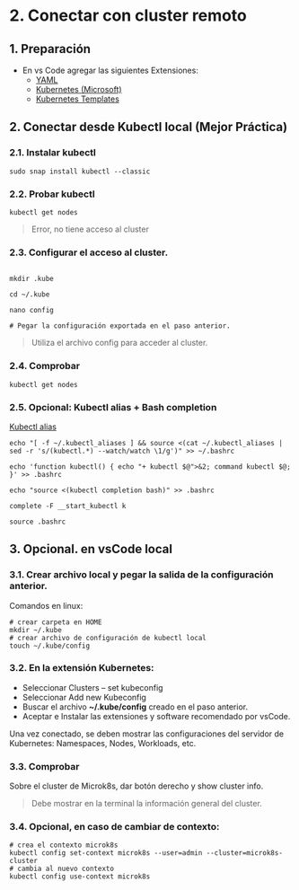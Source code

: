 # 2. Conectar con cluster remoto <!-- omit in TOC -->

## 1. Preparación
- En vs Code agregar las siguientes Extensiones:
  - [YAML](https://marketplace.visualstudio.com/items?itemName=redhat.vscode-yaml)
  - [Kubernetes (Microsoft)](https://marketplace.visualstudio.com/items?itemName=ms-kubernetes-tools.vscode-kubernetes-tools)
  - [Kubernetes Templates](https://marketplace.visualstudio.com/items?itemName=lunuan.kubernetes-templates)

## 2. Conectar desde Kubectl local **(Mejor Práctica)**

### 2.1. Instalar kubectl
```vim
sudo snap install kubectl --classic
```


### 2.2. Probar kubectl
```vim
kubectl get nodes
```
> Error, no tiene acceso al cluster

### 2.3. Configurar el acceso al cluster.
```vim

mkdir .kube

cd ~/.kube

nano config

# Pegar la configuración exportada en el paso anterior.
```

> Utiliza el archivo config para acceder al cluster.

### 2.4. Comprobar
```vim
kubectl get nodes
```

### 2.5. Opcional: Kubectl alias + Bash completion
[Kubectl alias](https://github.com/ahmetb/kubectl-aliases)
```vim
echo "[ -f ~/.kubectl_aliases ] && source <(cat ~/.kubectl_aliases | sed -r 's/(kubectl.*) --watch/watch \1/g')" >> ~/.bashrc

echo 'function kubectl() { echo "+ kubectl $@">&2; command kubectl $@; }' >> .bashrc

echo "source <(kubectl completion bash)" >> .bashrc

complete -F __start_kubectl k

source .bashrc
```

## 3. Opcional. en vsCode local
### 3.1. Crear archivo local y pegar la salida de la configuración anterior.
Comandos en linux:
```vim
# crear carpeta en HOME
mkdir ~/.kube
# crear archivo de configuración de kubectl local
touch ~/.kube/config
```

### 3.2. En la extensión Kubernetes:
- Seleccionar Clusters – set kubeconfig
- Seleccionar Add new Kubeconfig
- Buscar el archivo **~/.kube/config** creado en el paso anterior.
- Aceptar e Instalar las extensiones y software recomendado por vsCode.

Una vez conectado, se deben mostrar las configuraciones del servidor de Kubernetes: Namespaces, Nodes, Workloads, etc.

### 3.3. Comprobar

Sobre el cluster de Microk8s, dar botón derecho y show cluster info.

> Debe mostrar en la terminal la información general del cluster.

### 3.4. Opcional, en caso de cambiar de contexto:
```vim
# crea el contexto microk8s
kubectl config set-context microk8s --user=admin --cluster=microk8s-cluster
# cambia al nuevo contexto
kubectl config use-context microk8s
```
